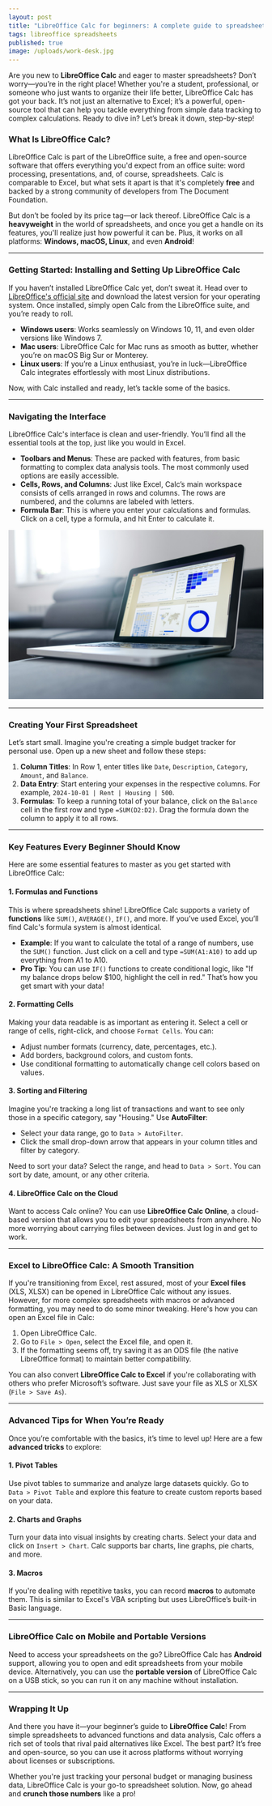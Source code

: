 ```yaml
---
layout: post
title: "LibreOffice Calc for beginners: A complete guide to spreadsheets"
tags: libreoffice spreadsheets
published: true
image: /uploads/work-desk.jpg
---
```

Are you new to **LibreOffice Calc** and eager to master spreadsheets? Don’t worry—you’re in the right place! Whether you're a student, professional, or someone who just wants to organize their life better, LibreOffice Calc has got your back. It’s not just an alternative to Excel; it’s a powerful, open-source tool that can help you tackle everything from simple data tracking to complex calculations. Ready to dive in? Let’s break it down, step-by-step!

### What Is LibreOffice Calc?

LibreOffice Calc is part of the LibreOffice suite, a free and open-source software that offers everything you'd expect from an office suite: word processing, presentations, and, of course, spreadsheets. Calc is comparable to Excel, but what sets it apart is that it's completely **free** and backed by a strong community of developers from The Document Foundation.

But don’t be fooled by its price tag—or lack thereof. LibreOffice Calc is a **heavyweight** in the world of spreadsheets, and once you get a handle on its features, you'll realize just how powerful it can be. Plus, it works on all platforms: **Windows, macOS, Linux**, and even **Android**!

---

### Getting Started: Installing and Setting Up LibreOffice Calc

If you haven’t installed LibreOffice Calc yet, don’t sweat it. Head over to [LibreOffice's official site](https://www.libreoffice.org/download/download/) and download the latest version for your operating system. Once installed, simply open Calc from the LibreOffice suite, and you’re ready to roll.

- **Windows users**: Works seamlessly on Windows 10, 11, and even older versions like Windows 7.
- **Mac users**: LibreOffice Calc for Mac runs as smooth as butter, whether you’re on macOS Big Sur or Monterey.
- **Linux users**: If you’re a Linux enthusiast, you’re in luck—LibreOffice Calc integrates effortlessly with most Linux distributions.

Now, with Calc installed and ready, let’s tackle some of the basics.

---

### Navigating the Interface

LibreOffice Calc's interface is clean and user-friendly. You’ll find all the essential tools at the top, just like you would in Excel.

- **Toolbars and Menus**: These are packed with features, from basic formatting to complex data analysis tools. The most commonly used options are easily accessible.
- **Cells, Rows, and Columns**: Just like Excel, Calc’s main workspace consists of cells arranged in rows and columns. The rows are numbered, and the columns are labeled with letters.
- **Formula Bar**: This is where you enter your calculations and formulas. Click on a cell, type a formula, and hit Enter to calculate it.

![work-desk](/uploads/work-desk.jpg)

---

### Creating Your First Spreadsheet

Let’s start small. Imagine you're creating a simple budget tracker for personal use. Open up a new sheet and follow these steps:

1. **Column Titles**: In Row 1, enter titles like `Date`, `Description`, `Category`, `Amount`, and `Balance`.
2. **Data Entry**: Start entering your expenses in the respective columns. For example, `2024-10-01 | Rent | Housing | 500`.
3. **Formulas**: To keep a running total of your balance, click on the `Balance` cell in the first row and type `=SUM(D2:D2)`. Drag the formula down the column to apply it to all rows.

---

### Key Features Every Beginner Should Know

Here are some essential features to master as you get started with LibreOffice Calc:

#### 1. **Formulas and Functions**
This is where spreadsheets shine! LibreOffice Calc supports a variety of **functions** like `SUM()`, `AVERAGE()`, `IF()`, and more. If you’ve used Excel, you’ll find Calc's formula system is almost identical.

- **Example**: If you want to calculate the total of a range of numbers, use the `SUM()` function. Just click on a cell and type `=SUM(A1:A10)` to add up everything from A1 to A10.
- **Pro Tip**: You can use `IF()` functions to create conditional logic, like "If my balance drops below $100, highlight the cell in red." That’s how you get smart with your data!

#### 2. **Formatting Cells**
Making your data readable is as important as entering it. Select a cell or range of cells, right-click, and choose `Format Cells`. You can:
- Adjust number formats (currency, date, percentages, etc.).
- Add borders, background colors, and custom fonts.
- Use conditional formatting to automatically change cell colors based on values.

#### 3. **Sorting and Filtering**
Imagine you're tracking a long list of transactions and want to see only those in a specific category, say "Housing." Use **AutoFilter**:
- Select your data range, go to `Data > AutoFilter`.
- Click the small drop-down arrow that appears in your column titles and filter by category.

Need to sort your data? Select the range, and head to `Data > Sort`. You can sort by date, amount, or any other criteria.

#### 4. **LibreOffice Calc on the Cloud**
Want to access Calc online? You can use **LibreOffice Calc Online**, a cloud-based version that allows you to edit your spreadsheets from anywhere. No more worrying about carrying files between devices. Just log in and get to work.

---

### Excel to LibreOffice Calc: A Smooth Transition

If you're transitioning from Excel, rest assured, most of your **Excel files** (XLS, XLSX) can be opened in LibreOffice Calc without any issues. However, for more complex spreadsheets with macros or advanced formatting, you may need to do some minor tweaking. Here's how you can open an Excel file in Calc:

1. Open LibreOffice Calc.
2. Go to `File > Open`, select the Excel file, and open it.
3. If the formatting seems off, try saving it as an ODS file (the native LibreOffice format) to maintain better compatibility.

You can also convert **LibreOffice Calc to Excel** if you're collaborating with others who prefer Microsoft’s software. Just save your file as XLS or XLSX (`File > Save As`).

---

### Advanced Tips for When You’re Ready

Once you’re comfortable with the basics, it’s time to level up! Here are a few **advanced tricks** to explore:

#### 1. **Pivot Tables**
Use pivot tables to summarize and analyze large datasets quickly. Go to `Data > Pivot Table` and explore this feature to create custom reports based on your data.

#### 2. **Charts and Graphs**
Turn your data into visual insights by creating charts. Select your data and click on `Insert > Chart`. Calc supports bar charts, line graphs, pie charts, and more.

#### 3. **Macros**
If you're dealing with repetitive tasks, you can record **macros** to automate them. This is similar to Excel's VBA scripting but uses LibreOffice’s built-in Basic language.

---

### LibreOffice Calc on Mobile and Portable Versions

Need to access your spreadsheets on the go? LibreOffice Calc has **Android** support, allowing you to open and edit spreadsheets from your mobile device. Alternatively, you can use the **portable version** of LibreOffice Calc on a USB stick, so you can run it on any machine without installation.

---

### Wrapping It Up

And there you have it—your beginner’s guide to **LibreOffice Calc**! From simple spreadsheets to advanced functions and data analysis, Calc offers a rich set of tools that rival paid alternatives like Excel. The best part? It’s free and open-source, so you can use it across platforms without worrying about licenses or subscriptions.

Whether you're just tracking your personal budget or managing business data, LibreOffice Calc is your go-to spreadsheet solution. Now, go ahead and **crunch those numbers** like a pro!